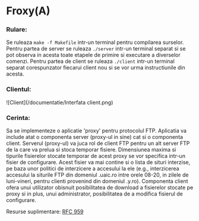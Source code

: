 # Froxy(A)

### Rulare:

Se ruleaza `make -f Makefile` intr-un terminal pentru compilarea surselor.
Pentru partea de server se ruleaza `./server` intr-un terminal separat si se pot observa in acesta toate etapele de primire si executare a diverselor comenzi.
Pentru partea de client se ruleaza `./client` intr-un terminal separat corespunzator fiecarui client nou si se vor urma instructiunile din acesta.

### Clientul:

![Client](/documentatie/Interfata client.png)

### Cerinta:

Sa se implementeze o aplicatie 'proxy' pentru protocolul FTP. Aplicatia va include atat o componenta server (proxy-ul in sine) cat si o componenta client. Serverul (proxy-ul) va juca rol de client FTP pentru un alt server FTP de la care va prelua si stoca temporar fisiere. Dimensiunea maxima si tipurile fisierelor stocate temporar de acest proxy se vor specifica intr-un fisier de configurare. Acest fisier va mai contine si o lista de situri interzise, pe baza unor politici de interzicere a accesului la ele (e.g., interzicerea accesului la siturile FTP din domeniul .uaic.ro intre orele 08-20, in zilele de luni-vineri, pentru clienti provenind din domeniul .y.ro). Componenta client ofera unui utilizator obisnuit posibilitatea de download a fisierelor stocate pe proxy si in plus, unui administrator, posibilitatea de a modifica fisierul de configurare.

Resurse suplimentare: [RFC 959](https://www.ietf.org/rfc/rfc959.txt)
